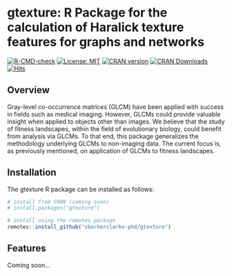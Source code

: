 # gtexture: R Package for the calculation of Haralick texture features for graphs and networks

[![R-CMD-check](https://github.com/sbarkerclarke-phd/gtexture/workflows/R-CMD-check/badge.svg)](https://github.com/sbarkerclarke-phd/gtexture/actions)
[![License: MIT](https://img.shields.io/badge/License-MIT-blue.svg)](https://opensource.org/licenses/MIT)
[![CRAN version](http://www.r-pkg.org/badges/version/CoOccurR)](https://CRAN.R-project.org/package=CoOccurR)
[![CRAN Downloads](http://cranlogs.r-pkg.org/badges/grand-total/CoOccurR)](https://CRAN.R-project.org/package=CoOccurR)
[![Hits](https://hits.seeyoufarm.com/api/count/incr/badge.svg?url=https%3A%2F%2Fgithub.com%2Fsbarkerclarke-phd%2FCoOccurR&count_bg=%2379C83D&title_bg=%23555555&icon=&icon_color=%23E7E7E7&title=hits&edge_flat=false)](https://hits.seeyoufarm.com)

## Overview

Gray-level co-occurrence matrices (GLCM) have been applied with success in fields such as medical imaging.
However, GLCMs could provide valuable insight when applied to objects other than images.
We believe that the study of fitness landscapes, within the field of evolutionary biology, could benefit from analysis via GLCMs.
To that end, this package generalizes the methodology underlying GLCMs to non-imaging data.
The current focus is, as previously mentioned, on application of GLCMs to fitness landscapes.

## Installation

The gtexture R package can be installed as follows:

```r
# install from CRAN (coming soon)
# install.packages("gtexture")

# install using the remotes package
remotes::install_github("sbarkerclarke-phd/gtexture")
```

## Features

Coming soon...
